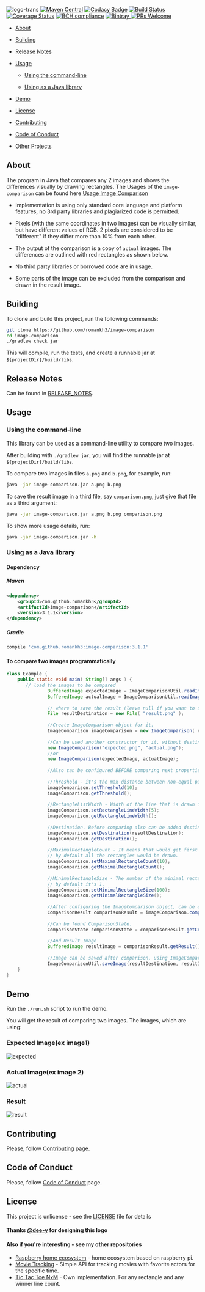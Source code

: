 ![logo-trans](https://user-images.githubusercontent.com/16310793/42029324-df117c42-7ad7-11e8-8d3e-9c6cd8822d6c.png)
[![Maven Central](https://img.shields.io/maven-central/v/com.github.romankh3/image-comparison.svg?label=Maven%20Central)](https://search.maven.org/search?q=g:%22com.github.romankh3%22%20AND%20a:%22image-comparison%22)
[![Codacy Badge](https://api.codacy.com/project/badge/Grade/e4fd1c61d0f147358f8c5df212256491)](https://app.codacy.com/app/romankh3/image-comparison?utm_source=github.com&utm_medium=referral&utm_content=romankh3/image-comparison&utm_campaign=Badge_Grade_Dashboard)
[![Build Status](https://travis-ci.org/romankh3/image-comparison.svg?branch=master)](https://travis-ci.org/romankh3/image-comparison) [![Coverage Status](https://coveralls.io/repos/github/romankh3/image-comparison/badge.svg?branch=master)](https://coveralls.io/github/romankh3/image-comparison?branch=master) [![BCH compliance](https://bettercodehub.com/edge/badge/romankh3/image-comparison?branch=master)](https://bettercodehub.com/) 
[![Bintray](https://api.bintray.com/packages/romankh3/image-comparison/image-comparison/images/download.svg) ](https://bintray.com/romankh3/image-comparison/image-comparison/_latestVersion)
[![PRs Welcome](https://img.shields.io/badge/PRs-welcome-brightgreen.svg)](https://github.com/romankh3/image-comparison/pulls)

*   [About](#about)

*   [Building](#building)

*   [Release Notes](#release-notes)

*   [Usage](#usage)
    *   [Using the command-line](#using-the-command-line)
    
    *   [Using as a Java library](#using-as-a-java-library)
*   [Demo](#demo)

*   [License](#license)

*   [Contributing](#contributing)

*   [Code of Conduct](#code-of-conduct)

*   [Other Projects](#also-if-youre-interesting---see-my-other-repositories)

## About
The program in Java that compares any 2 images and shows the differences visually by drawing rectangles. The Usages of the `image-comparison` can be found here [Usage Image Comparison](https://github.com/romankh3/usage-image-comparison)

*   Implementation is using only standard core language and platform features, no 3rd party libraries and plagiarized code is permitted.

*   Pixels (with the same coordinates in two images) can be visually similar, but have different values of RGB. 2 pixels are considered to be "different" if they differ more than 10% from each other.

*   The output of the comparison is a copy of `actual` images. The differences are outlined with red rectangles as shown below.

*   No third party libraries or borrowed code are in usage.

*   Some parts of the image can be excluded from the comparison and drawn in the result image.

## Building
To clone and build this project, run the following commands:
 
```bash
git clone https://github.com/romankh3/image-comparison
cd image-comparison
./gradlew check jar
```

This will compile, run the tests, and create a runnable jar at `${projectDir}/build/libs`.

## Release Notes

Can be found in [RELEASE_NOTES](RELEASE_NOTES.md).

## Usage

### Using the command-line

This library can be used as a command-line utility to compare two images.

After building with `./gradlew jar`, you will find the runnable jar at `${projectDir}/build/libs`.

To compare two images in files `a.png` and `b.png`, for example, run:

```bash
java -jar image-comparison.jar a.png b.png
```

To save the result image in a third file, say `comparison.png`, just give that file as a third argument:

```bash
java -jar image-comparison.jar a.png b.png comparison.png
```

To show more usage details, run:

```bash
java -jar image-comparison.jar -h
```

### Using as a Java library

#### Dependency
##### Maven
```xml
<dependency>
    <groupId>com.github.romankh3</groupId>
    <artifactId>image-comparison</artifactId>
    <version>3.1.1</version>
</dependency>
```
##### Gradle
```groovy
compile 'com.github.romankh3:image-comparison:3.1.1'
```

#### To compare two images programmatically
```java
class Example {
    public static void main( String[] args ) {
       // load the images to be compared
               BufferedImage expectedImage = ImageComparisonUtil.readImageFromResources("expected.png");
               BufferedImage actualImage = ImageComparisonUtil.readImageFromResources("actual.png");
       
               // where to save the result (leave null if you want to see the result in the UI)
               File resultDestination = new File( "result.png" );
       
               //Create ImageComparison object for it.
               ImageComparison imageComparison = new ImageComparison( expectedImage, actualImage, resultDestination );
       
               //Can be used another constructor for it, without destination.
               new ImageComparison("expected.png", "actual.png");
               //or
               new ImageComparison(expectedImage, actualImage);
       
               //Also can be configured BEFORE comparing next properties:
       
               //Threshold - it's the max distance between non-equal pixels. By default it's 5.
               imageComparison.setThreshold(10);
               imageComparison.getThreshold();
       
               //RectangleListWidth - Width of the line that is drawn in the rectangle. By default it's 1.
               imageComparison.setRectangleLineWidth(5);
               imageComparison.getRectangleLineWidth();
       
               //Destination. Before comparing also can be added destination file for result image.
               imageComparison.setDestination(resultDestination);
               imageComparison.getDestination();
       
               //MaximalRectangleCount - It means that would get first x biggest rectangles for drawing.
               // by default all the rectangles would be drawn.
               imageComparison.setMaximalRectangleCount(10);
               imageComparison.getMaximalRectangleCount();
       
               //MinimalRectangleSize - The number of the minimal rectangle size. Count as (width x height).
               // by default it's 1.
               imageComparison.setMinimalRectangleSize(100);
               imageComparison.getMinimalRectangleSize();
       
               //After configuring the ImageComparison object, can be executed compare() method:
               ComparisonResult comparisonResult = imageComparison.compareImages();
       
               //Can be found ComparisonState.
               ComparisonState comparisonState = comparisonResult.getComparisonState();
               
               //And Result Image
               BufferedImage resultImage = comparisonResult.getResult();
       
               //Image can be saved after comparison, using ImageComparisonUtil.
               ImageComparisonUtil.saveImage(resultDestination, resultImage); 
    }
}
```

## Demo

Run the `./run.sh` script to run the demo.

You will get the result of comparing two images.
The images, which are using:

### Expected Image(ex image1)

![expected](https://user-images.githubusercontent.com/16310793/28955567-52edeabe-78f0-11e7-8bb2-d435c8df23ff.png)

### Actual Image(ex image 2)

![actual](https://user-images.githubusercontent.com/16310793/28955566-52ead892-78f0-11e7-993c-847350da0bf8.png)

### Result

![result](https://user-images.githubusercontent.com/16310793/28955568-52f23e02-78f0-11e7-92c5-07602b6a0887.png)

## Contributing
Please, follow [Contributing](CONTRIBUTING.md) page.

## Code of Conduct
Please, follow [Code of Conduct](CODE_OF_CONDUCT.md) page.

## License
This project is unlicense - see the [LICENSE](LICENSE) file for details

#### Thanks [@dee-y](https://github.com/dee-y) for designing this logo

#### Also if you're interesting - see my other repositories
*   [Raspberry home ecosystem](https://github.com/romankh3/raspberrypi-home-ecosystem) - home ecosystem based on raspberry pi.
*   [Movie Tracking](https://github.com/romankh3/movietracking) - Simple API for tracking movies with favorite actors for the specific time.
*   [Tic Tac Toe NxM](https://github.com/romankh3/tictactoe) - Own implementation. For any rectangle and any winner line count. 
